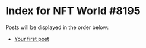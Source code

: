 # Index for NFT World #8195
Posts will be displayed in the order below:

- [Your first post](./001-first.md)

